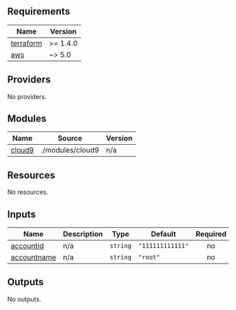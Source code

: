 ## Requirements

| Name | Version |
|------|---------|
| <a name="requirement_terraform"></a> [terraform](#requirement\_terraform) | >= 1.4.0 |
| <a name="requirement_aws"></a> [aws](#requirement\_aws) | ~> 5.0 |

## Providers

No providers.

## Modules

| Name | Source | Version |
|------|--------|---------|
| <a name="module_cloud9"></a> [cloud9](#module\_cloud9) | ./modules/cloud9 | n/a |

## Resources

No resources.

## Inputs

| Name | Description | Type | Default | Required |
|------|-------------|------|---------|:--------:|
| <a name="input_accountid"></a> [accountid](#input\_accountid) | n/a | `string` | `"111111111111"` | no |
| <a name="input_accountname"></a> [accountname](#input\_accountname) | n/a | `string` | `"root"` | no |

## Outputs

No outputs.

